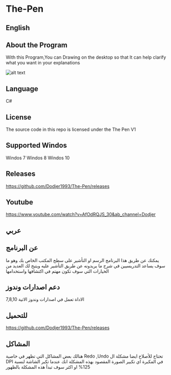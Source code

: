# The-Pen
 

English
-------

About the Program
-------
With this Program,You can Drawing on the desktop so that It can help clarify what you want in your explanations

![alt text](https://k.top4top.io/p_1870o1dt01.gif)

Language
-------
C# 

License
-------
The source code in this repo is licensed under the The Pen V1

Supported Windos
------------------
Windos 7
Windos 8
Windos 10

Releases
-------
https://github.com/Dodjer1993/The-Pen/releases

Youtube
------------------
https://www.youtube.com/watch?v=AfOdRQJS_30&ab_channel=Dodjer

عربي
------------------

عن البرنامج
------------------
يمكنك عن طريق هذا البرنامج الرسم او التأشير على سطح المكتب الخاص بك وهو ما سوف يساعد التدريسيين في شرح ما يريدونه عن طريق التأشير عليه
ويتيح لك العديد من الخيارات التي سوف تكون مهتم في اكتشافها واستخدامها


دعم اصدارات وندوز
------------------
الاداة تعمل في  اصدارات وندوز الاتية
7,8,10

للتحميل
-------
https://github.com/Dodjer1993/The-Pen/releases


المشاكل
-------
هنالك بعض المشاكل التي تظهر في خاصية
Redo ,Undo
تحتاج للأصلاح
ايضا مشكلة ال DPI
في المكبرة اي تكبير الصورة
المقصود بهذه المشكلة انك عندما تكبر الشاشة لنسبة 125% او اكثر سوف تبدأ هذه المشكلة بالظهور





